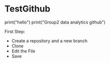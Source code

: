 # TestGithub

print("hello")
print("Group2 data analytics github")

First Step:

* Create a repository and a new branch
* Clone
* Edit the File
* Save